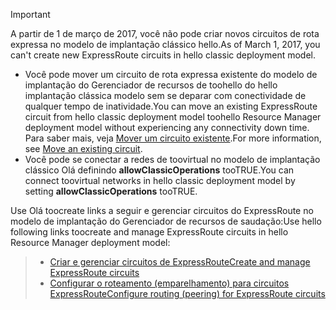 > [!IMPORTANT] 
> <span data-ttu-id="3545e-101">A partir de 1 de março de 2017, você não pode criar novos circuitos de rota expressa no modelo de implantação clássico hello.</span><span class="sxs-lookup"><span data-stu-id="3545e-101">As of March 1, 2017, you can't create new ExpressRoute circuits in hello classic deployment model.</span></span>
> 
> - <span data-ttu-id="3545e-102">Você pode mover um circuito de rota expressa existente do modelo de implantação do Gerenciador de recursos de toohello do hello implantação clássica modelo sem se deparar com conectividade de qualquer tempo de inatividade.</span><span class="sxs-lookup"><span data-stu-id="3545e-102">You can move an existing ExpressRoute circuit from hello classic deployment model toohello Resource Manager deployment model without experiencing any connectivity down time.</span></span> <span data-ttu-id="3545e-103">Para saber mais, veja [Mover um circuito existente](../articles/expressroute/expressroute-move.md).</span><span class="sxs-lookup"><span data-stu-id="3545e-103">For more information, see [Move an existing circuit](../articles/expressroute/expressroute-move.md).</span></span>
> - <span data-ttu-id="3545e-104">Você pode se conectar a redes de toovirtual no modelo de implantação clássico Olá definindo **allowClassicOperations** tooTRUE.</span><span class="sxs-lookup"><span data-stu-id="3545e-104">You can connect toovirtual networks in hello classic deployment model by setting **allowClassicOperations** tooTRUE.</span></span>
> 
> <span data-ttu-id="3545e-105">Use Olá toocreate links a seguir e gerenciar circuitos do ExpressRoute no modelo de implantação do Gerenciador de recursos de saudação:</span><span class="sxs-lookup"><span data-stu-id="3545e-105">Use hello following links toocreate and manage ExpressRoute circuits in hello Resource Manager deployment model:</span></span>

> - [<span data-ttu-id="3545e-106">Criar e gerenciar circuitos de ExpressRoute</span><span class="sxs-lookup"><span data-stu-id="3545e-106">Create and manage ExpressRoute circuits</span></span>](../articles/expressroute/expressroute-howto-circuit-portal-resource-manager.md)<br>
> - [<span data-ttu-id="3545e-107">Configurar o roteamento (emparelhamento) para circuitos ExpressRoute</span><span class="sxs-lookup"><span data-stu-id="3545e-107">Configure routing (peering) for ExpressRoute circuits</span></span>](../articles/expressroute/expressroute-howto-routing-portal-resource-manager.md)
>
>